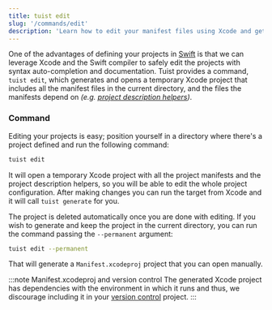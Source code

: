 ```yaml
---
title: tuist edit
slug: '/commands/edit'
description: 'Learn how to edit your manifest files using Xcode and get documentation, syntax highliting and auto-completion, and validation by Xcode.'
---
```


One of the advantages of defining your projects in [Swift](https://swift.org/) is that we can leverage Xcode and the Swift compiler to safely edit the projects with syntax auto-completion and documentation.
Tuist provides a command, `tuist edit`, which generates and opens a temporary Xcode project that includes all the manifest files in the current directory, and the files the manifests depend on _(e.g. [project description helpers](guides/helpers.md))_.

### Command

Editing your projects is easy; position yourself in a directory where there's a project defined and run the following command:

```bash
tuist edit
```

It will open a temporary Xcode project with all the project manifests and the project description helpers, so you will be able to edit the whole project configuration. After making changes you can run the target from Xcode and it will call `tuist generate` for you.

The project is deleted automatically once you are done with editing. If you wish to generate and keep the project in the current directory, you can run the command passing the `--permanent` argument:

```bash
tuist edit --permanent
```

That will generate a `Manifest.xcodeproj` project that you can open manually.

:::note Manifest.xcodeproj and version control
The generated Xcode project has dependencies with the environment in which it runs and thus, we discourage including it in your [version control](https://en.wikipedia.org/wiki/Version_control) project.
:::
